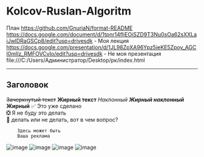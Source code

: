 # Kolcov-Ruslan-Algoritm
План https://github.com/GnuriaN/format-README
https://docs.google.com/document/d/1tpnr14fljEOiSZD9T3Nu0sOa62sXXLaiJwlDRaGSCp8/edit?usp=drivesdk - Моя лекция 
https://docs.google.com/presentation/d/1JL98ZpXA96Ypz5ieKE5Zpoy_AGCI0mllz_RMFOVCvIo/edit?usp=drivesdk - Не моя презентация 
file:///C:/Users/Администратор/Desktop/рк/index.html
____
## Заголовок 
~~Зачеркнутый текст~~
**Жирный текст**
*Наклонный*
***Жирный наклонный***
__Жирный__
:white_check_mark: Это уже сделано    
:negative_squared_cross_mark: Я не буду это делать    
:black_square_button: делать или не делать, вот в чем вопрос?    
```
    Здесь может быть
    Ваша реклама
```
![image](https://github.com/ruslanproooo/Kolcov-Ruslan-Algoritm/assets/144116019/aef000c2-7ce1-4570-8a25-c9956ab127de)
![image](https://github.com/ruslanproooo/Kolcov-Ruslan-Algoritm/assets/144116019/61f15601-8867-447d-b321-7c1c1bbfe77d)
![image](https://github.com/ruslanproooo/Kolcov-Ruslan-Algoritm/assets/144116019/114c2fa1-f6b8-4031-9b56-8794f01405f4)
![image](https://github.com/ruslanproooo/Kolcov-Ruslan-Algoritm/assets/144116019/878c274f-ece4-47ec-b2b2-824637e8aa66)

